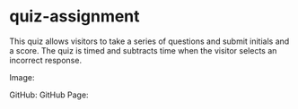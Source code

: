 # quiz-assignment

This quiz allows visitors to take a series of questions and submit initials and a score.  The quiz is timed and subtracts time when the visitor selects an incorrect response.  

Image:

GitHub:
GitHub Page: